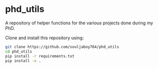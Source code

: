 # phd_utils

A repository of helper functions for the various projects done during my PhD.

Clone and install this repository using:

```bash
git clone https://github.com/souljaboy764/phd_utils
cd phd_utils
pip install -r requirements.txt
pip install -e .
```
